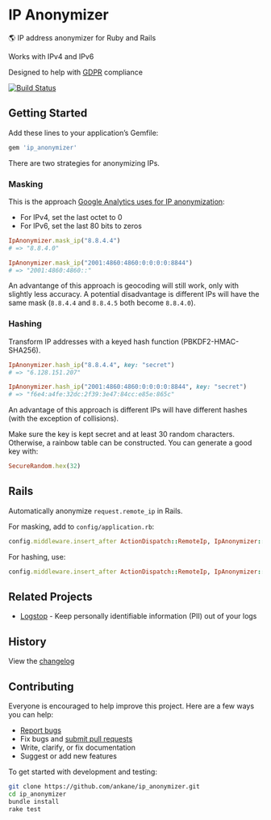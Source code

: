 # IP Anonymizer

:earth_americas: IP address anonymizer for Ruby and Rails

Works with IPv4 and IPv6

Designed to help with [GDPR](https://en.wikipedia.org/wiki/General_Data_Protection_Regulation) compliance

[![Build Status](https://travis-ci.org/ankane/ip_anonymizer.svg?branch=master)](https://travis-ci.org/ankane/ip_anonymizer)

## Getting Started

Add these lines to your application’s Gemfile:

```ruby
gem 'ip_anonymizer'
```

There are two strategies for anonymizing IPs.

### Masking

This is the approach [Google Analytics uses for IP anonymization](https://support.google.com/analytics/answer/2763052):

- For IPv4, set the last octet to 0
- For IPv6, set the last 80 bits to zeros

```ruby
IpAnonymizer.mask_ip("8.8.4.4")
# => "8.8.4.0"

IpAnonymizer.mask_ip("2001:4860:4860:0:0:0:0:8844")
# => "2001:4860:4860::"
```

An advantange of this approach is geocoding will still work, only with slightly less accuracy. A potential disadvantage is different IPs will have the same mask (`8.8.4.4` and `8.8.4.5` both become `8.8.4.0`).

### Hashing

Transform IP addresses with a keyed hash function (PBKDF2-HMAC-SHA256).

```ruby
IpAnonymizer.hash_ip("8.8.4.4", key: "secret")
# => "6.128.151.207"

IpAnonymizer.hash_ip("2001:4860:4860:0:0:0:0:8844", key: "secret")
# => "f6e4:a4fe:32dc:2f39:3e47:84cc:e85e:865c"
```

An advantage of this approach is different IPs will have different hashes (with the exception of collisions).

Make sure the key is kept secret and at least 30 random characters. Otherwise, a rainbow table can be constructed. You can generate a good key with:

```ruby
SecureRandom.hex(32)
```

## Rails

Automatically anonymize `request.remote_ip` in Rails.

For masking, add to `config/application.rb`:

```ruby
config.middleware.insert_after ActionDispatch::RemoteIp, IpAnonymizer::MaskIp
```

For hashing, use:

```ruby
config.middleware.insert_after ActionDispatch::RemoteIp, IpAnonymizer::HashIp, key: "secret"
```

## Related Projects

- [Logstop](https://github.com/ankane/logstop) - Keep personally identifiable information (PII) out of your logs

## History

View the [changelog](https://github.com/ankane/ip_anonymizer/blob/master/CHANGELOG.md)

## Contributing

Everyone is encouraged to help improve this project. Here are a few ways you can help:

- [Report bugs](https://github.com/ankane/ip_anonymizer/issues)
- Fix bugs and [submit pull requests](https://github.com/ankane/ip_anonymizer/pulls)
- Write, clarify, or fix documentation
- Suggest or add new features

To get started with development and testing:

```sh
git clone https://github.com/ankane/ip_anonymizer.git
cd ip_anonymizer
bundle install
rake test
```
